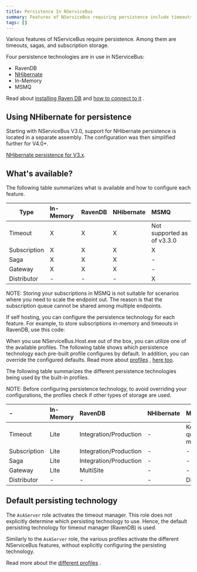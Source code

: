 ```yaml
---
title: Persistence In NServiceBus
summary: Features of NServiceBus requiring persistence include timeouts, sagas, and subscription storage.
tags: []
---
```


Various features of NServiceBus require persistence. Among them are timeouts, sagas, and subscription storage.

Four persistence technologies are in use in NServiceBus:

-   RavenDB
-   [NHibernate](persistence-in-nservicebus.md)
-   In-Memory
-   MSMQ

Read about [installing Raven DB](using-ravendb-in-nservicebus-installing.md) and [how to connect to it](using-ravendb-in-nservicebus-connecting.md) .

## Using NHibernate for persistence

Starting with NServiceBus V3.0, support for NHibernate persistence is located in a separate assembly.  The configuration was then simplified further for V4.0+.

[NHibernate persistence for V3.x](relational-persistence-using-nhibernate.md).

## What's available?

The following table summarizes what is available and how to configure each feature.

| Type                 | In-Memory  | RavenDB   | NHibernate    | MSMQ                                  |
|--------------------  |:---------- |:--------- |:--------------|:------------------------------------- |
| Timeout              | X          | X         | X             | Not supported as of v3.3.0   |
| Subscription         | X          | X         | X             | X                                     |
| Saga                 | X          | X         | X             | -                                     |
| Gateway              | X          | X         | X             | -                                     |
| Distributor          | -          | -         | -             | X                                     |

NOTE: Storing your subscriptions in MSMQ is not suitable for scenarios where you need to scale the endpoint out. The reason is that the subscription queue cannot be shared among multiple endpoints. 

If self hosting, you can configure the persistence technology for each feature. For example, to store subscriptions in-memory and timeouts in RavenDB, use this code:

<!-- import selfhostingconfig -->

When you use NServiceBus.Host.exe out of the box, you can utilize one of the available profiles. The following table shows which persistence technology each pre-built profile configures by default. In addition, you can override the configured defaults. Read more about
[profiles](profiles-for-nservicebus-host.md) , [here too](more-on-profiles.md).

The following table summarizes the different persistence technologies being used by the built-in profiles. 

NOTE: Before configuring persistence technology, to avoid overriding your configurations, the profiles check if other types of storage are used.

|-                                |In-Memory|RavenDB			   |NHibernate   |MSMQ                         |
|:--------------------------------|:--------|:---------------------|:------------|:----------------------------|                                         
|  Timeout                        |Lite     |Integration/Production|-            |Keeps a queue for management |
|  Subscription                   |Lite     |Integration/Production|-            |-                            |
|  Saga                           |Lite     |Integration/Production|-            |-    				           |
|  Gateway                        |Lite     |MultiSite             |-            |-     					   |
|  Distributor                    |- 	    |-                     |-            |Distributor				   |

## Default persisting technology

The `AsAServer` role activates the timeout manager. This role does not explicitly determine which persisting technology to use. Hence, the default persisting technology for timeout manager (RavenDB) is used.

Similarly to the `AsAServer` role, the various profiles activate the different NServiceBus features, without explicitly configuring the persisting technology.

Read more about the [different profiles](more-on-profiles.md) .
